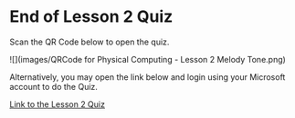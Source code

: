 # End of Lesson 2 Quiz

Scan the QR Code below to open the quiz.

![](images/QRCode for Physical Computing - Lesson 2 Melody Tone.png)

Alternatively, you may open the link below and login using your Microsoft account to do the Quiz.

[Link to the Lesson 2 Quiz](https://forms.office.com/r/VuH9mrT3Su)
